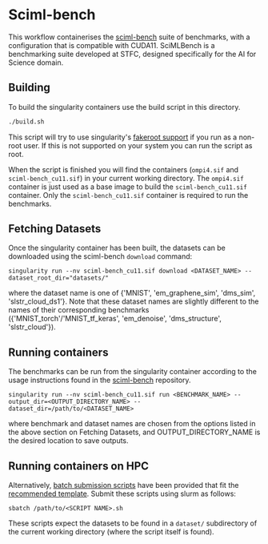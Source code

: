 # Sciml-bench

This workflow containerises the [sciml-bench](https://github.com/stfc-sciml/sciml-bench) suite
of benchmarks, with a configuration that is compatible with CUDA11. 
SciMLBench is a benchmarking suite developed at STFC, 
designed specifically for the AI for Science domain.

## Building

To build the singularity containers use the build script in this directory.

```bash
./build.sh
```

This script will try to use singularity's [fakeroot
support](https://sylabs.io/guides/main/user-guide/fakeroot.html) if you run as a
non-root user. If this is not supported on your system you can run the script as
root.

When the script is finished you will find the containers (`ompi4.sif` and `sciml-bench_cu11.sif`)
in your current working directory. The `ompi4.sif` container is just used as a base image to build the `sciml-bench_cu11.sif` container. 
Only the `sciml-bench_cu11.sif` container is required to run the benchmarks.


## Fetching Datasets


Once the singularity container has been built, the datasets can be downloaded using the sciml-bench `download` command:
```
singularity run --nv sciml-bench_cu11.sif download <DATASET_NAME> --dataset_root_dir="datasets/"
```
where the dataset name is one of {'MNIST', 'em_graphene_sim', 'dms_sim', 'slstr_cloud_ds1'}. Note that these dataset names are slightly different to the names of their corresponding benchmarks ({'MNIST_torch'/'MNIST_tf_keras', 'em_denoise', 'dms_structure', 'slstr_cloud'}).


## Running containers

The benchmarks can be run from the singularity container according to the 
usage instructions found in the [sciml-bench](https://github.com/stfc-sciml/sciml-bench/blob/2c5035d4ea57ee7d2cde8ef805b756fc2d061f92/doc/usage.md) 
repository.
```
singularity run --nv sciml-bench_cu11.sif run <BENCHMARK_NAME> --output_dir=<OUTPUT_DIRECTORY_NAME> --dataset_dir=/path/to/<DATASET_NAME>
```
where benchmark and dataset names are chosen from the options listed in the above section on Fetching Datasets, and OUTPUT_DIRECTORY_NAME is the desired location to save outputs. 


## Running containers on HPC
Alternatively, [batch submission scripts](./batch_scripts/) have been provided that fit the [recommended template](https://github.com/alan-turing-institute/AI-workflows/blob/main/workflows/batch_template.sh).
Submit these scripts using slurm as follows:
```
sbatch /path/to/<SCRIPT NAME>.sh
```
These scripts expect the datasets to be found in a `dataset/` subdirectory of the current working directory 
(where the script itself is found).
